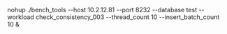 nohup ./bench_tools --host 10.2.12.81 --port 8232 --database test --workload check_consistency_003 --thread_count 10 --insert_batch_count 10  &
